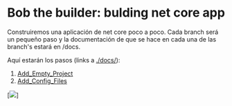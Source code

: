 Bob the builder: bulding net core app
==========================

Construiremos una aplicación de net core poco a poco. Cada branch será un
pequeño paso y la documentación de que se hace en cada una de las branch's
estará en /docs.

Aquí estarán los pasos (links a [./docs/](./docs)):
1.  [Add_Empty_Project](./docs/1_Add_Empty_Project.md)
2.  [Add_Config_Files](./docs/2_Add_Config_Files.md)


[<img src="http://pbskids.org/bobthebuilder/cdn/home/images/mobile/hero-mobile.jpg">]